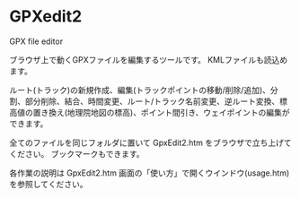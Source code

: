 # GPXedit2
GPX file editor

ブラウザ上で動くGPXファイルを編集するツールです。
KMLファイルも読込めます。

ルート(トラック)の新規作成、編集(トラックポイントの移動/削除/追加)、分割、部分削除、結合、時間変更、ルート/トラック名前変更、逆ルート変換、標高値の置き換え(地理院地図の標高)、ポイント間引き、ウェイポイントの編集ができます。

全てのファイルを同じフォルダに置いて GpxEdit2.htm をブラウザで立ち上げてください。
ブックマークもできます。

各作業の説明は GpxEdit2.htm 画面の「使い方」で開くウインドウ(usage.htm)を参照してください。

